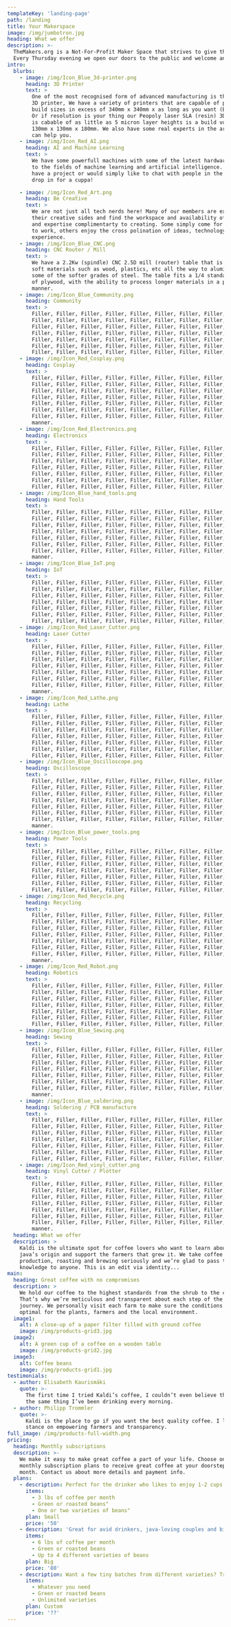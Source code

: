 ```yaml
---
templateKey: 'landing-page'
path: /landing
title: Your Makerspace
image: /img/jumbotron.jpg
heading: What we offer
description: >-
  TheMakers.org is a Not-For-Profit Maker Space that strives to give the community access to cutting edge technology, resources and know-how. If you dont have the space, equipment, or knowledge to persue your dreams or simply complete a project, perhaps we can help. 
  Every Thursday evening we open our doors to the public and welcome anyone and everyone to join us. Come see what all the fuss is about.
intro:
  blurbs:
    - image: /img/Icon_Blue_3d-printer.png
      heading: 3D Printer
      text: >
        One of the most recognised form of advanced manufacturing is the humble 
        3D printer, We have a variety of printers that are capable of printing 
        build sizes in excess of 340mm x 340mm x as long as you want (Blackbelt 3D)
        Or if resolution is your thing our Peopoly laser SLA (resin) 3D printer 
        is cabable of as little as 5 micron layer heights is a build volume of 
        130mm x 130mm x 180mm. We also have some real experts in the area who 
        can help you. 
    - image: /img/Icon_Red_AI.png
      heading: AI and Machine Learning
      text: >
        We have some powerfull machines with some of the latest hardware dedicated 
        to the fields of machine learning and artificial intelligence. If you 
        have a project or would simply like to chat with people in the field
        drop in for a cuppa! 

    - image: /img/Icon_Red_Art.png
      heading: Be Creative
      text: >
        We are not just all tech nerds here! Many of our members are exploring 
        their creative sides and find the workspace and availability of tools 
        and expertise complimentarty to creating. Some simply come for the room
        to work, others enjoy the cross polination of ideas, technology and 
        experience. 
    - image: /img/Icon_Blue_CNC.png
      heading: CNC Router / Mill
      text: >
        We have a 2.2Kw (spindle) CNC 2.5D mill (router) table that is capable of 
        soft materials such as wood, plastics, etc all the way to aluminium and 
        some of the softer grades of steel. The table fits a 1/4 standard sheet 
        of plywood, with the ability to process longer materials in a partitioned 
        manner.
    - image: /img/Icon_Blue_Community.png
      heading: Community
      text: >
        Filler, Filler, Filler, Filler, Filler, Filler, Filler, Filler, Filler,
        Filler, Filler, Filler, Filler, Filler, Filler, Filler, Filler, Filler,
        Filler, Filler, Filler, Filler, Filler, Filler, Filler, Filler, Filler,
        Filler, Filler, Filler, Filler, Filler, Filler, Filler, Filler, Filler,
        Filler, Filler, Filler, Filler, Filler, Filler, Filler, Filler, Filler,
        Filler, Filler, Filler, Filler, Filler, Filler, Filler, Filler, Filler,
        Filler, Filler, Filler, Filler, Filler, Filler, Filler, Filler, Filler,
    - image: /img/Icon_Red_Cosplay.png
      heading: Cosplay
      text: >
        Filler, Filler, Filler, Filler, Filler, Filler, Filler, Filler, Filler,
        Filler, Filler, Filler, Filler, Filler, Filler, Filler, Filler, Filler,
        Filler, Filler, Filler, Filler, Filler, Filler, Filler, Filler, Filler,
        Filler, Filler, Filler, Filler, Filler, Filler, Filler, Filler, Filler,
        Filler, Filler, Filler, Filler, Filler, Filler, Filler, Filler, Filler,
        Filler, Filler, Filler, Filler, Filler, Filler, Filler, Filler, Filler,
        Filler, Filler, Filler, Filler, Filler, Filler, Filler, Filler, Filler,
        manner.
    - image: /img/Icon_Red_Electronics.png
      heading: Electronics
      text: >
        Filler, Filler, Filler, Filler, Filler, Filler, Filler, Filler, Filler,
        Filler, Filler, Filler, Filler, Filler, Filler, Filler, Filler, Filler,
        Filler, Filler, Filler, Filler, Filler, Filler, Filler, Filler, Filler,
        Filler, Filler, Filler, Filler, Filler, Filler, Filler, Filler, Filler,
        Filler, Filler, Filler, Filler, Filler, Filler, Filler, Filler, Filler,
        Filler, Filler, Filler, Filler, Filler, Filler, Filler, Filler, Filler,
        Filler, Filler, Filler, Filler, Filler, Filler, Filler, Filler, Filler,
    - image: /img/Icon_Blue_hand_tools.png
      heading: Hand Tools
      text: >
        Filler, Filler, Filler, Filler, Filler, Filler, Filler, Filler, Filler,
        Filler, Filler, Filler, Filler, Filler, Filler, Filler, Filler, Filler,
        Filler, Filler, Filler, Filler, Filler, Filler, Filler, Filler, Filler,
        Filler, Filler, Filler, Filler, Filler, Filler, Filler, Filler, Filler,
        Filler, Filler, Filler, Filler, Filler, Filler, Filler, Filler, Filler,
        Filler, Filler, Filler, Filler, Filler, Filler, Filler, Filler, Filler,
        Filler, Filler, Filler, Filler, Filler, Filler, Filler, Filler, Filler,
        manner.
    - image: /img/Icon_Blue_IoT.png
      heading: IoT
      text: >
        Filler, Filler, Filler, Filler, Filler, Filler, Filler, Filler, Filler,
        Filler, Filler, Filler, Filler, Filler, Filler, Filler, Filler, Filler,
        Filler, Filler, Filler, Filler, Filler, Filler, Filler, Filler, Filler,
        Filler, Filler, Filler, Filler, Filler, Filler, Filler, Filler, Filler,
        Filler, Filler, Filler, Filler, Filler, Filler, Filler, Filler, Filler,
        Filler, Filler, Filler, Filler, Filler, Filler, Filler, Filler, Filler,
        Filler, Filler, Filler, Filler, Filler, Filler, Filler, Filler, Filler,
    - image: /img/Icon_Red_Laser_Cutter.png
      heading: Laser Cutter
      text: >
        Filler, Filler, Filler, Filler, Filler, Filler, Filler, Filler, Filler,
        Filler, Filler, Filler, Filler, Filler, Filler, Filler, Filler, Filler,
        Filler, Filler, Filler, Filler, Filler, Filler, Filler, Filler, Filler,
        Filler, Filler, Filler, Filler, Filler, Filler, Filler, Filler, Filler,
        Filler, Filler, Filler, Filler, Filler, Filler, Filler, Filler, Filler,
        Filler, Filler, Filler, Filler, Filler, Filler, Filler, Filler, Filler,
        Filler, Filler, Filler, Filler, Filler, Filler, Filler, Filler, Filler,
        manner.
    - image: /img/Icon_Red_Lathe.png
      heading: Lathe
      text: >
        Filler, Filler, Filler, Filler, Filler, Filler, Filler, Filler, Filler,
        Filler, Filler, Filler, Filler, Filler, Filler, Filler, Filler, Filler,
        Filler, Filler, Filler, Filler, Filler, Filler, Filler, Filler, Filler,
        Filler, Filler, Filler, Filler, Filler, Filler, Filler, Filler, Filler,
        Filler, Filler, Filler, Filler, Filler, Filler, Filler, Filler, Filler,
        Filler, Filler, Filler, Filler, Filler, Filler, Filler, Filler, Filler,
        Filler, Filler, Filler, Filler, Filler, Filler, Filler, Filler, Filler,
    - image: /img/Icon_Blue_Oscilloscope.png
      heading: Oscilloscope
      text: >
        Filler, Filler, Filler, Filler, Filler, Filler, Filler, Filler, Filler,
        Filler, Filler, Filler, Filler, Filler, Filler, Filler, Filler, Filler,
        Filler, Filler, Filler, Filler, Filler, Filler, Filler, Filler, Filler,
        Filler, Filler, Filler, Filler, Filler, Filler, Filler, Filler, Filler,
        Filler, Filler, Filler, Filler, Filler, Filler, Filler, Filler, Filler,
        Filler, Filler, Filler, Filler, Filler, Filler, Filler, Filler, Filler,
        Filler, Filler, Filler, Filler, Filler, Filler, Filler, Filler, Filler,
        manner.
    - image: /img/Icon_Blue_power_tools.png
      heading: Power Tools
      text: >
        Filler, Filler, Filler, Filler, Filler, Filler, Filler, Filler, Filler,
        Filler, Filler, Filler, Filler, Filler, Filler, Filler, Filler, Filler,
        Filler, Filler, Filler, Filler, Filler, Filler, Filler, Filler, Filler,
        Filler, Filler, Filler, Filler, Filler, Filler, Filler, Filler, Filler,
        Filler, Filler, Filler, Filler, Filler, Filler, Filler, Filler, Filler,
        Filler, Filler, Filler, Filler, Filler, Filler, Filler, Filler, Filler,
        Filler, Filler, Filler, Filler, Filler, Filler, Filler, Filler, Filler,
    - image: /img/Icon_Red_Recycle.png
      heading: Recycling
      text: >
        Filler, Filler, Filler, Filler, Filler, Filler, Filler, Filler, Filler,
        Filler, Filler, Filler, Filler, Filler, Filler, Filler, Filler, Filler,
        Filler, Filler, Filler, Filler, Filler, Filler, Filler, Filler, Filler,
        Filler, Filler, Filler, Filler, Filler, Filler, Filler, Filler, Filler,
        Filler, Filler, Filler, Filler, Filler, Filler, Filler, Filler, Filler,
        Filler, Filler, Filler, Filler, Filler, Filler, Filler, Filler, Filler,
        Filler, Filler, Filler, Filler, Filler, Filler, Filler, Filler, Filler,
        manner.
    - image: /img/Icon_Red_Robot.png
      heading: Robotics
      text: >
        Filler, Filler, Filler, Filler, Filler, Filler, Filler, Filler, Filler,
        Filler, Filler, Filler, Filler, Filler, Filler, Filler, Filler, Filler,
        Filler, Filler, Filler, Filler, Filler, Filler, Filler, Filler, Filler,
        Filler, Filler, Filler, Filler, Filler, Filler, Filler, Filler, Filler,
        Filler, Filler, Filler, Filler, Filler, Filler, Filler, Filler, Filler,
        Filler, Filler, Filler, Filler, Filler, Filler, Filler, Filler, Filler,
        Filler, Filler, Filler, Filler, Filler, Filler, Filler, Filler, Filler,
    - image: /img/Icon_Blue_Sewing.png
      heading: Sewing
      text: >
        Filler, Filler, Filler, Filler, Filler, Filler, Filler, Filler, Filler,
        Filler, Filler, Filler, Filler, Filler, Filler, Filler, Filler, Filler,
        Filler, Filler, Filler, Filler, Filler, Filler, Filler, Filler, Filler,
        Filler, Filler, Filler, Filler, Filler, Filler, Filler, Filler, Filler,
        Filler, Filler, Filler, Filler, Filler, Filler, Filler, Filler, Filler,
        Filler, Filler, Filler, Filler, Filler, Filler, Filler, Filler, Filler,
        Filler, Filler, Filler, Filler, Filler, Filler, Filler, Filler, Filler,
        manner.
    - image: /img/Icon_Blue_soldering.png
      heading: Soldering / PCB manufacture
      text: >
        Filler, Filler, Filler, Filler, Filler, Filler, Filler, Filler, Filler,
        Filler, Filler, Filler, Filler, Filler, Filler, Filler, Filler, Filler,
        Filler, Filler, Filler, Filler, Filler, Filler, Filler, Filler, Filler,
        Filler, Filler, Filler, Filler, Filler, Filler, Filler, Filler, Filler,
        Filler, Filler, Filler, Filler, Filler, Filler, Filler, Filler, Filler,
        Filler, Filler, Filler, Filler, Filler, Filler, Filler, Filler, Filler,
        Filler, Filler, Filler, Filler, Filler, Filler, Filler, Filler, Filler,
    - image: /img/Icon_Red_vinyl_cutter.png
      heading: Vinyl Cutter / Plotter
      text: >
        Filler, Filler, Filler, Filler, Filler, Filler, Filler, Filler, Filler,
        Filler, Filler, Filler, Filler, Filler, Filler, Filler, Filler, Filler,
        Filler, Filler, Filler, Filler, Filler, Filler, Filler, Filler, Filler,
        Filler, Filler, Filler, Filler, Filler, Filler, Filler, Filler, Filler,
        Filler, Filler, Filler, Filler, Filler, Filler, Filler, Filler, Filler,
        Filler, Filler, Filler, Filler, Filler, Filler, Filler, Filler, Filler,
        Filler, Filler, Filler, Filler, Filler, Filler, Filler, Filler, Filler,
        manner.
  heading: What we offer
  description: >
    Kaldi is the ultimate spot for coffee lovers who want to learn about their
    java’s origin and support the farmers that grew it. We take coffee
    production, roasting and brewing seriously and we’re glad to pass that
    knowledge to anyone. This is an edit via identity...
main:
  heading: Great coffee with no compromises
  description: >
    We hold our coffee to the highest standards from the shrub to the cup.
    That’s why we’re meticulous and transparent about each step of the coffee’s
    journey. We personally visit each farm to make sure the conditions are
    optimal for the plants, farmers and the local environment.
  image1:
    alt: A close-up of a paper filter filled with ground coffee
    image: /img/products-grid3.jpg
  image2:
    alt: A green cup of a coffee on a wooden table
    image: /img/products-grid2.jpg
  image3:
    alt: Coffee beans
    image: /img/products-grid1.jpg
testimonials:
  - author: Elisabeth Kaurismäki
    quote: >-
      The first time I tried Kaldi’s coffee, I couldn’t even believe that was
      the same thing I’ve been drinking every morning.
  - author: Philipp Trommler
    quote: >-
      Kaldi is the place to go if you want the best quality coffee. I love their
      stance on empowering farmers and transparency.
full_image: /img/products-full-width.png
pricing:
  heading: Monthly subscriptions
  description: >-
    We make it easy to make great coffee a part of your life. Choose one of our
    monthly subscription plans to receive great coffee at your doorstep each
    month. Contact us about more details and payment info.
  plans:
    - description: Perfect for the drinker who likes to enjoy 1-2 cups per day.
      items:
        - 3 lbs of coffee per month
        - Green or roasted beans"
        - One or two varieties of beans"
      plan: Small
      price: '50'
    - description: 'Great for avid drinkers, java-loving couples and bigger crowds'
      items:
        - 6 lbs of coffee per month
        - Green or roasted beans
        - Up to 4 different varieties of beans
      plan: Big
      price: '80'
    - description: Want a few tiny batches from different varieties? Try our custom plan
      items:
        - Whatever you need
        - Green or roasted beans
        - Unlimited varieties
      plan: Custom
      price: '??'
---
```


